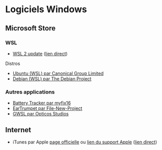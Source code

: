 # Logiciels Windows

## Microsoft Store

### WSL

- [WSL 2 update](https://docs.microsoft.com/fr-fr/windows/wsl/install-manual) ([lien direct](https://wslstorestorage.blob.core.windows.net/wslblob/wsl_update_x64.msi))

Distros

- [Ubuntu (WSL) par Canonical Group Limited](https://www.microsoft.com/store/productId/9PDXGNCFSCZV)
- [Debian (WSL) par The Debian Project](https://www.microsoft.com/store/productId/9MSVKQC78PK6)

### Autres applications

- [Battery Tracker par myfix16](https://www.microsoft.com/store/productId/9P1FBSLRNM43)
- [EarTrumpet par File-New-Project](https://www.microsoft.com/store/productId/9NBLGGH516XP)
- [GWSL par Opticos Studios](https://www.microsoft.com/store/productId/9NL6KD1H33V3)

## Internet

- iTunes par Apple
  [page officielle](https://www.apple.com/fr/itunes/)
  ou
  [lien du support Apple](https://support.apple.com/fr-fr/HT210384)
  ([lien direct](https://secure-appldnld.apple.com/itunes12/001-97787-20210421-F0E5A3C2-A2C9-11EB-A40B-A128318AD179/iTunes64Setup.exe))
  